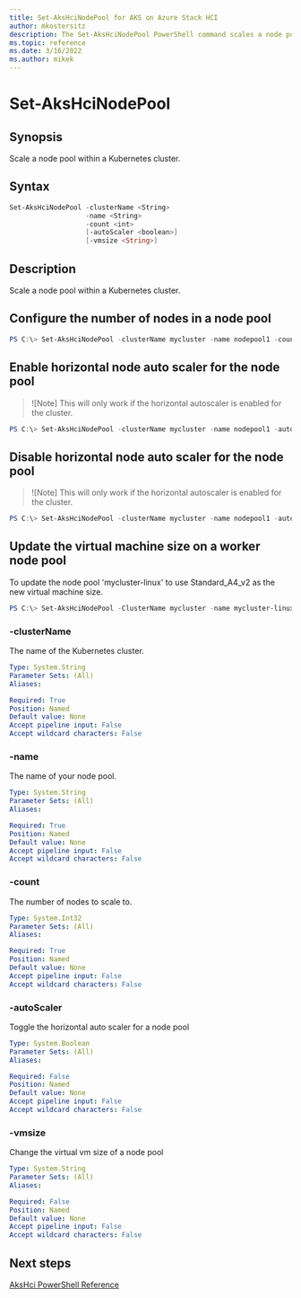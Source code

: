 ```yaml
---
title: Set-AksHciNodePool for AKS on Azure Stack HCI
author: mkostersitz
description: The Set-AksHciNodePool PowerShell command scales a node pool
ms.topic: reference
ms.date: 3/16/2022
ms.author: mikek
---
```


# Set-AksHciNodePool

## Synopsis
Scale a node pool within a Kubernetes cluster.

## Syntax
```powershell
Set-AksHciNodePool -clusterName <String>
                   -name <String>
                   -count <int>
                   [-autoScaler <boolean>]
                   [-vmsize <String>]
```

## Description
Scale a node pool within a Kubernetes cluster.

## Configure the number of nodes in a node pool

```powershell
PS C:\> Set-AksHciNodePool -clusterName mycluster -name nodepool1 -count 3
```

## Enable horizontal node auto scaler for the node pool
>![Note]
>This will only work if the horizontal autoscaler is enabled for the cluster.

```powershell
PS C:\> Set-AksHciNodePool -clusterName mycluster -name nodepool1 -autoScaler $true
```

## Disable horizontal node auto scaler for the node pool
>![Note]
>This will only work if the horizontal autoscaler is enabled for the cluster.

```powershell
PS C:\> Set-AksHciNodePool -clusterName mycluster -name nodepool1 -autoScaler $false
```

## Update the virtual machine size on a worker node pool
To update the node pool 'mycluster-linux' to use Standard_A4_v2 as the new virtual machine size.

``` powershell
PS C:\> Set-AksHciNodePool -ClusterName mycluster -name mycluster-linux -vmsize Standard_A4_v2
```

### -clusterName
The name of the Kubernetes cluster.

```yaml
Type: System.String
Parameter Sets: (All)
Aliases:

Required: True
Position: Named
Default value: None
Accept pipeline input: False
Accept wildcard characters: False
```

### -name
The name of your node pool.

```yaml
Type: System.String
Parameter Sets: (All)
Aliases:

Required: True
Position: Named
Default value: None
Accept pipeline input: False
Accept wildcard characters: False
```

### -count
The number of nodes to scale to.

```yaml
Type: System.Int32
Parameter Sets: (All)
Aliases:

Required: True
Position: Named
Default value: None
Accept pipeline input: False
Accept wildcard characters: False
```

### -autoScaler
Toggle the horizontal auto scaler for a node pool

```yaml
Type: System.Boolean
Parameter Sets: (All)
Aliases:

Required: False
Position: Named
Default value: None
Accept pipeline input: False
Accept wildcard characters: False
```

### -vmsize
Change the virtual vm size of a node pool

```yaml
Type: System.String
Parameter Sets: (All)
Aliases:

Required: False
Position: Named
Default value: None
Accept pipeline input: False
Accept wildcard characters: False
```

## Next steps

[AksHci PowerShell Reference](index.md)